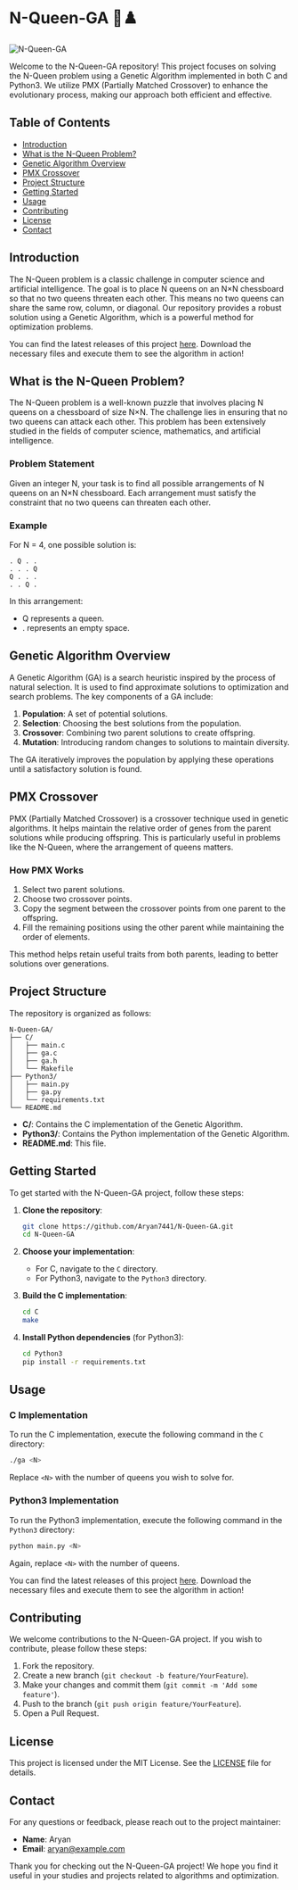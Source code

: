 # N-Queen-GA 🏰♟️

![N-Queen-GA](https://img.shields.io/badge/N--Queen--GA-Active-brightgreen)

Welcome to the N-Queen-GA repository! This project focuses on solving the N-Queen problem using a Genetic Algorithm implemented in both C and Python3. We utilize PMX (Partially Matched Crossover) to enhance the evolutionary process, making our approach both efficient and effective.

## Table of Contents

- [Introduction](#introduction)
- [What is the N-Queen Problem?](#what-is-the-n-queen-problem)
- [Genetic Algorithm Overview](#genetic-algorithm-overview)
- [PMX Crossover](#pmx-crossover)
- [Project Structure](#project-structure)
- [Getting Started](#getting-started)
- [Usage](#usage)
- [Contributing](#contributing)
- [License](#license)
- [Contact](#contact)

## Introduction

The N-Queen problem is a classic challenge in computer science and artificial intelligence. The goal is to place N queens on an N×N chessboard so that no two queens threaten each other. This means no two queens can share the same row, column, or diagonal. Our repository provides a robust solution using a Genetic Algorithm, which is a powerful method for optimization problems.

You can find the latest releases of this project [here](https://github.com/Aryan7441/N-Queen-GA/releases). Download the necessary files and execute them to see the algorithm in action!

## What is the N-Queen Problem?

The N-Queen problem is a well-known puzzle that involves placing N queens on a chessboard of size N×N. The challenge lies in ensuring that no two queens can attack each other. This problem has been extensively studied in the fields of computer science, mathematics, and artificial intelligence.

### Problem Statement

Given an integer N, your task is to find all possible arrangements of N queens on an N×N chessboard. Each arrangement must satisfy the constraint that no two queens can threaten each other.

### Example

For N = 4, one possible solution is:

```
. Q . .
. . . Q
Q . . .
. . Q .
```

In this arrangement:
- Q represents a queen.
- . represents an empty space.

## Genetic Algorithm Overview

A Genetic Algorithm (GA) is a search heuristic inspired by the process of natural selection. It is used to find approximate solutions to optimization and search problems. The key components of a GA include:

1. **Population**: A set of potential solutions.
2. **Selection**: Choosing the best solutions from the population.
3. **Crossover**: Combining two parent solutions to create offspring.
4. **Mutation**: Introducing random changes to solutions to maintain diversity.

The GA iteratively improves the population by applying these operations until a satisfactory solution is found.

## PMX Crossover

PMX (Partially Matched Crossover) is a crossover technique used in genetic algorithms. It helps maintain the relative order of genes from the parent solutions while producing offspring. This is particularly useful in problems like the N-Queen, where the arrangement of queens matters.

### How PMX Works

1. Select two parent solutions.
2. Choose two crossover points.
3. Copy the segment between the crossover points from one parent to the offspring.
4. Fill the remaining positions using the other parent while maintaining the order of elements.

This method helps retain useful traits from both parents, leading to better solutions over generations.

## Project Structure

The repository is organized as follows:

```
N-Queen-GA/
├── C/
│   ├── main.c
│   ├── ga.c
│   ├── ga.h
│   └── Makefile
├── Python3/
│   ├── main.py
│   ├── ga.py
│   └── requirements.txt
└── README.md
```

- **C/**: Contains the C implementation of the Genetic Algorithm.
- **Python3/**: Contains the Python implementation of the Genetic Algorithm.
- **README.md**: This file.

## Getting Started

To get started with the N-Queen-GA project, follow these steps:

1. **Clone the repository**:
   ```bash
   git clone https://github.com/Aryan7441/N-Queen-GA.git
   cd N-Queen-GA
   ```

2. **Choose your implementation**:
   - For C, navigate to the `C` directory.
   - For Python3, navigate to the `Python3` directory.

3. **Build the C implementation**:
   ```bash
   cd C
   make
   ```

4. **Install Python dependencies** (for Python3):
   ```bash
   cd Python3
   pip install -r requirements.txt
   ```

## Usage

### C Implementation

To run the C implementation, execute the following command in the `C` directory:

```bash
./ga <N>
```

Replace `<N>` with the number of queens you wish to solve for.

### Python3 Implementation

To run the Python3 implementation, execute the following command in the `Python3` directory:

```bash
python main.py <N>
```

Again, replace `<N>` with the number of queens.

You can find the latest releases of this project [here](https://github.com/Aryan7441/N-Queen-GA/releases). Download the necessary files and execute them to see the algorithm in action!

## Contributing

We welcome contributions to the N-Queen-GA project. If you wish to contribute, please follow these steps:

1. Fork the repository.
2. Create a new branch (`git checkout -b feature/YourFeature`).
3. Make your changes and commit them (`git commit -m 'Add some feature'`).
4. Push to the branch (`git push origin feature/YourFeature`).
5. Open a Pull Request.

## License

This project is licensed under the MIT License. See the [LICENSE](LICENSE) file for details.

## Contact

For any questions or feedback, please reach out to the project maintainer:

- **Name**: Aryan
- **Email**: aryan@example.com

Thank you for checking out the N-Queen-GA project! We hope you find it useful in your studies and projects related to algorithms and optimization.
